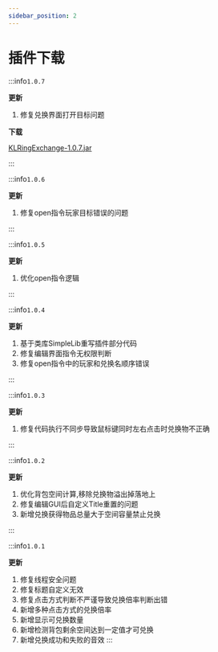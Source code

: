 ```yaml
---
sidebar_position: 2
---
```


# 插件下载

:::info`1.0.7`

**更新**

1. 修复兑换界面打开目标问题

**下载**

[KLRingExchange-1.0.7.jar](https://www.goodmc.cn/plugin/KLRingExchange/KLRingExchange-1.0.7.jar)

:::

:::info`1.0.6`

**更新**

1. 修复open指令玩家目标错误的问题

:::


:::info`1.0.5`

**更新**

1. 优化open指令逻辑

:::

:::info`1.0.4`

**更新**
1. 基于类库SimpleLib重写插件部分代码
2. 修复编辑界面指令无权限判断
3. 修复open指令中的玩家和兑换名顺序错误

:::

:::info`1.0.3`

**更新**

1. 修复代码执行不同步导致鼠标键同时左右点击时兑换物不正确

:::

:::info`1.0.2`

**更新**

1. 优化背包空间计算,移除兑换物溢出掉落地上
2. 修复编辑GUI后自定义Title重置的问题
3. 新增兑换获得物品总量大于空间容量禁止兑换

:::

:::info`1.0.1`

**更新**

1. 修复线程安全问题
2. 修复标题自定义无效
3. 修复点击方式判断不严谨导致兑换倍率判断出错
4. 新增多种点击方式的兑换倍率
5. 新增显示可兑换数量
6. 新增检测背包剩余空间达到一定值才可兑换
7. 新增兑换成功和失败的音效
:::
